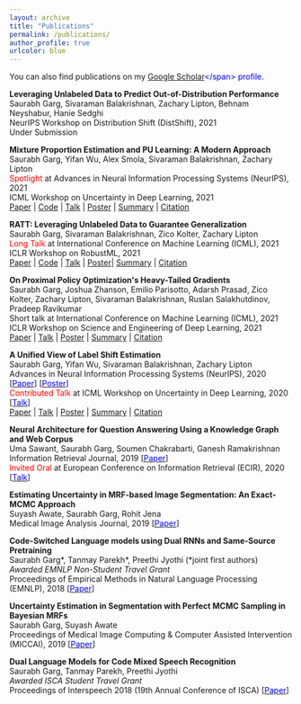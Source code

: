 ```yaml
---
layout: archive
title: "Publications"
permalink: /publications/
author_profile: true
urlcolor: blue
---
```


You can also find publications on my <span style="color:blue">[Google Scholar](https://scholar.google.com/citations?user=SAnJ1hIAAAAJ&hl=en")</span> profile. 

**Leveraging Unlabeled Data to Predict Out-of-Distribution Performance**   
Saurabh Garg, Sivaraman Balakrishnan, Zachary Lipton, Behnam Neyshabur, Hanie Sedghi  
NeurIPS Workshop on Distribution Shift (DistShift), 2021   
Under Submission  


**Mixture Proportion Estimation and PU Learning: A Modern Approach**  
Saurabh Garg, Yifan Wu, Alex Smola, Sivaraman Balakrishnan, Zachary Lipton  
<span style="color:red">Spotlight</span> at Advances in Neural Information Processing Systems (NeurIPS), 2021       
ICML Workshop on Uncertainty in Deep Learning, 2021   
<span style="color:blue">[Paper](https://arxiv.org/abs/2111.00980)</span> | <span style="color:blue">[Code](https://github.com/acmi-lab/PU_learning)</span> | <span style="color:blue">[Talk]()</span> | <span style="color:blue">[Poster]()</span> | <span style="color:blue">[Summary]()</span> | <span style="color:blue">[Citation]()</span>  

**RATT: Leveraging Unlabeled Data to Guarantee Generalization**   
Saurabh Garg, Sivaraman Balakrishnan, Zico Kolter, Zachary Lipton   
<span style="color:red">Long Talk</span> at International Conference on Machine Learning (ICML), 2021   
ICLR Workshop on RobustML, 2021   
<span style="color:blue">[Paper](https://arxiv.org/abs/2105.00303)</span> | <span style="color:blue">[Code]()</span> | <span style="color:blue">[Talk]()</span> | <span style="color:blue">[Poster](https://drive.google.com/file/d/1H25csKq622EDMtw2en-aDQxqNcP1Mcdg/view?usp=sharing)</span>| <span style="color:blue">[Summary]()</span> | <span style="color:blue">[Citation]()</span> 

**On Proximal Policy Optimization's Heavy-Tailed Gradients**   
Saurabh Garg, Joshua Zhanson, Emilio Parisotto, Adarsh Prasad, Zico Kolter, Zachary Lipton, Sivaraman Balakrishnan, Ruslan Salakhutdinov, Pradeep Ravikumar    
Short talk at International Conference on Machine Learning (ICML), 2021   
ICLR Workshop on Science and Engineering of Deep Learning, 2021    
<span style="color:blue">[Paper](https://arxiv.org/pdf/2102.10264.pdf)</span> | <span style="color:blue">[Talk](https://drive.google.com/file/d/1Uvcuqbcv9w2NQNSVoOdoLsDcyf2FpBc3/view?usp=sharing)</span> | <span style="color:blue">[Poster](https://drive.google.com/file/d/1U2GxKvBqEC32vY-DZxnzHT80rj8fePqr/view?usp=sharing)</span> | <span style="color:blue">[Summary]()</span> | <span style="color:blue">[Citation]()</span>


**A Unified View of Label Shift Estimation**   
Saurabh Garg, Yifan Wu, Sivaraman Balakrishnan, Zachary Lipton  
Advances in Neural Information Processing Systems (NeurIPS), 2020 \[[<span style="color:blue">Paper</span>](https://arxiv.org/abs/2003.07554)\] \[[<span style="color:blue">Poster</span>](https://drive.google.com/file/d/13hpynIYM69nSRqj-7CHdvEdG7amC9phy/view?usp=sharing)\]      
<span style="color:red">Contributed Talk</span> at ICML Workshop on Uncertainty in Deep Learning, 2020 \[[<span style="color:blue">Talk</span>](https://slideslive.com/38930578/a-unified-view-of-label-shift-estimation?ref=speaker-37449-latest)\]    
<span style="color:blue">[Paper](https://arxiv.org/abs/2003.07554)</span> | <span style="color:blue">[Talk](https://drive.google.com/file/d/1Uvcuqbcv9w2NQNSVoOdoLsDcyf2FpBc3/view?usp=sharing)</span> | <span style="color:blue">[Poster](https://drive.google.com/file/d/1U2GxKvBqEC32vY-DZxnzHT80rj8fePqr/view?usp=sharing)</span> | <span style="color:blue">[Summary]()</span> | <span style="color:blue">[Citation]()</span>

**Neural Architecture for Question Answering Using a Knowledge Graph and Web Corpus**  
Uma Sawant, Saurabh Garg, Soumen Chakrabarti, Ganesh Ramakrishnan  
Information Retrieval Journal, 2019 \[[<span style="color:blue">Paper</span>](https://arxiv.org/abs/1706.00973)\]  
<span style="color:red">Invited Oral</span> at European Conference on Information Retrieval (ECIR), 2020 \[[<span style="color:blue">Talk</span>](https://youtu.be/cVZ3Qj8sJCk?t=24540)\]


**Estimating Uncertainty in MRF-based Image Segmentation: An Exact-MCMC Approach**  
Suyash Awate, Saurabh Garg, Rohit Jena  
Medical Image Analysis Journal, 2019 \[[<span style="color:blue">Paper</span>](https://doi.org/10.1016/j.media.2019.04.014)\]


**Code-Switched Language models using Dual RNNs and Same-Source Pretraining**  
Saurabh Garg\*, Tanmay Parekh\*, Preethi Jyothi (\*joint first authors)  
*Awarded EMNLP Non-Student Travel Grant*  
Proceedings of Empirical Methods in Natural Language Processing (EMNLP), 2018 \[[<span style="color:blue">Paper</span>](http://aclweb.org/anthology/D18-1346)\]  


**Uncertainty Estimation in Segmentation with Perfect MCMC Sampling in Bayesian MRFs**  
Saurabh Garg, Suyash Awate  
Proceedings of Medical Image Computing & Computer Assisted Intervention (MICCAI), 2019 \[[<span style="color:blue">Paper</span>](https://link.springer.com/chapter/10.1007/978-3-030-00928-1_76)\]


**Dual Language Models for Code Mixed Speech Recognition**  
Saurabh Garg, Tanmay Parekh, Preethi Jyothi   
*Awarded ISCA Student Travel Grant*  
Proceedings of Interspeech 2018 (19th Annual Conference of ISCA) \[[<span style="color:blue">Paper</span>](https://www.semanticscholar.org/paper/Dual-Language-Models-for-Code-Switched-Speech-Garg-Parekh/5c0371c3e34722f0fbdf5669c8e5361fac60bbcd)\]


